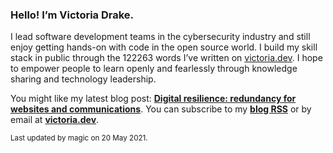 ### Hello! I’m Victoria Drake.

I lead software development teams in the cybersecurity industry and still enjoy getting hands-on with code in the open source world. I build my skill stack in public through the 122263 words I’ve written on [victoria.dev](https://victoria.dev). I hope to empower people to learn openly and fearlessly through knowledge sharing and technology leadership.

You might like my latest blog post: **[Digital resilience: redundancy for websites and communications](https://victoria.dev/blog/digital-resilience-redundancy-for-websites-and-communications/)**. You can subscribe to my [**blog RSS**](https://victoria.dev/index.xml) or by email at [**victoria.dev**](https://victoria.dev).

<sub>Last updated by magic on 20 May 2021.</sub>
